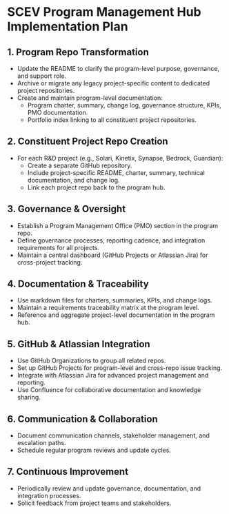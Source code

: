 # SCEV Program Management Hub Implementation Plan

## 1. Program Repo Transformation
- Update the README to clarify the program-level purpose, governance, and support role.
- Archive or migrate any legacy project-specific content to dedicated project repositories.
- Create and maintain program-level documentation:
  - Program charter, summary, change log, governance structure, KPIs, PMO documentation.
  - Portfolio index linking to all constituent project repositories.

## 2. Constituent Project Repo Creation
- For each R&D project (e.g., Solari, Kinetix, Synapse, Bedrock, Guardian):
  - Create a separate GitHub repository.
  - Include project-specific README, charter, summary, technical documentation, and change log.
  - Link each project repo back to the program hub.

## 3. Governance & Oversight
- Establish a Program Management Office (PMO) section in the program repo.
- Define governance processes, reporting cadence, and integration requirements for all projects.
- Maintain a central dashboard (GitHub Projects or Atlassian Jira) for cross-project tracking.

## 4. Documentation & Traceability
- Use markdown files for charters, summaries, KPIs, and change logs.
- Maintain a requirements traceability matrix at the program level.
- Reference and aggregate project-level documentation in the program hub.

## 5. GitHub & Atlassian Integration
- Use GitHub Organizations to group all related repos.
- Set up GitHub Projects for program-level and cross-repo issue tracking.
- Integrate with Atlassian Jira for advanced project management and reporting.
- Use Confluence for collaborative documentation and knowledge sharing.

## 6. Communication & Collaboration
- Document communication channels, stakeholder management, and escalation paths.
- Schedule regular program reviews and update cycles.

## 7. Continuous Improvement
- Periodically review and update governance, documentation, and integration processes.
- Solicit feedback from project teams and stakeholders.
